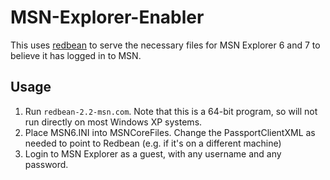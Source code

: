 # MSN-Explorer-Enabler

This uses [redbean](https://redbean.dev) to serve the necessary files for MSN Explorer 6 and 7 to believe it has logged in to MSN.

## Usage
1. Run `redbean-2.2-msn.com`. Note that this is a 64-bit program, so will not run directly on most Windows XP systems.
1. Place MSN6.INI into MSNCoreFiles. Change the PassportClientXML as needed to point to Redbean (e.g. if it's on a different machine)
1. Login to MSN Explorer as a guest, with any username and any password.